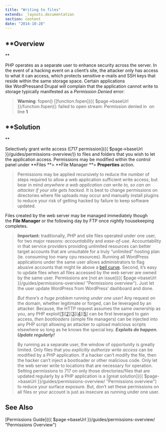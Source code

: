 ```yaml
---
title: "Writing to files"
extends: _layouts.documentation
section: content
date: "2014-10-28"
---
```


## **Overview  
**

PHP operates as a separate user to enhance security across the server. In the event of a hacking event on a client’s site, the attacker only has access to what it can access, which protects sensitive e-mails and SSH keys that reside within the same storage space. Certain applications like WordPressand Drupal will complain that the application cannot write to storage typically manifested as a _Permission Denied_ error:

> **Warning**: fopen(<filename>) \[[function.fopen]({{ $page->baseUrl }}/function.fopen)\]: failed to open stream: Permission denied in **<filename>** on line **1**

## **Solution  
**

Selectively grant write access ([717 permission]({{ $page->baseUrl }}/guides/permissions-overview/)) to files and folders that you wish to let the application access. Permissions may be modified within the control panel under **Files **\> **File Manager **\> **Properties** action.

> Permissions may be applied recursively to reduce the number of steps required to allow a web application sufficient write access, but bear in mind _anywhere a web application can write to, so can an attacker if your site gets hacked._ It is best to change permissions on directories where file uploads may occur and manually install plugins to reduce your risk of getting hacked by failure to keep software updated.

Files created by the web server may be managed immediately though the **File Manager** or the following day by FTP once nightly housekeeping completes.

> **Important:** traditionally, PHP and site files operated under one user, for two major reasons: _accountability_ and _ease-of-use_. Accountability in that service providers providing unlimited resources can better target accounts that are unsuitable for a truly “unlimited” hosting plan (ie. consuming too many cpu resources). Running all WordPress applications under the same user allows administrators to flag abusive accounts that might lie above a [bell curve](http://en.wikipedia.org/wiki/The_Bell_Curve). Second, it’s easy to update files when all files accessed by the web server are owned by the same user. Permissions are [not an issue]({{ $page->baseUrl }}/guides/permissions-overview/ "Permissions overview"). Just let the user update WordPress from WordPress’ dashboard and done.
> 
> _But there’s a huge problem running under one user!_ Any request on the domain, whether legitimate or forged, can be leveraged by an attacker. Because, the HTTP request assumes the same ownership as you, any PHP exploit\[[1](http://www.cvedetails.com/vulnerability-list/vendor_id-74/product_id-128/PHP-PHP.html)\]\[[2](https://cve.mitre.org/cgi-bin/cvekey.cgi?keyword=wordpress)\]\[[3](http://cve.mitre.org/cgi-bin/cvekey.cgi?keyword=drupal)\]\[[4](http://www.cvedetails.com/vulnerability-list/vendor_id-5025/Zend.html)\]\[[5](http://www.cvedetails.com/vulnerability-list/vendor_id-3496/product_id-6129/Joomla-Joomla.html)\] can be first leveraged to gain access, _then bootloaders_ (simple file managers) can be injected into any PHP script allowing an attacker to upload malicious scripts elsewhere so long as he knows the special key. _**Exploits do happen. Update regularly!**_
> 
> By running as a separate user, the window of opportunity is greatly limited. Only files that you _explicitly authorize write access_ can be modified by a PHP application. If a hacker can’t modify the file, then the hacker can’t inject a bootloader or other malicious code. Only let the web server write to locations that are necessary for operation. Setting permissions to 717 on only those directories/files that are updated regularly by a PHP application is a [great solution]({{ $page->baseUrl }}/guides/permissions-overview/ "Permissions overview") to reduce your surface exposure. But, don’t set these permissions on all files or your account is just as insecure as running under one user.

## **See Also**

[Permissions Guide]({{ $page->baseUrl }}/guides/permissions-overview/ "Permissions Overview")
